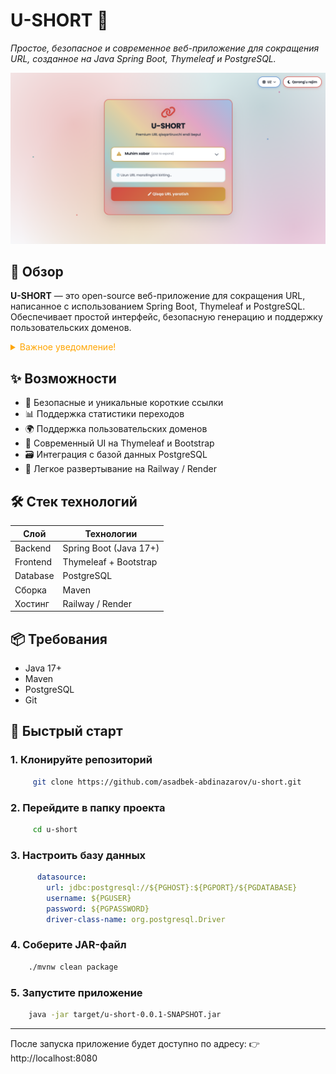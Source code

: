 # U-SHORT 🔗

*Простое, безопасное и современное веб-приложение для сокращения URL, созданное на Java Spring Boot, Thymeleaf и
PostgreSQL.*

![Скриншот](img-u-short.png)

## 📌 Обзор

**U-SHORT** — это open-source веб-приложение для сокращения URL, написанное с использованием Spring Boot, Thymeleaf и
PostgreSQL. Обеспечивает простой интерфейс, безопасную генерацию и поддержку пользовательских доменов.


<details style="color: orange">
  <summary>Важное уведомление!</summary>

Пожалуйста, убедитесь, что все URL-адреса, сокращённые через наш сервис, безопасны, законны и используются ответственно.
После создания сокращённые URL-адреса являются постоянными и не могут быть изменены.
Мы не поддерживаем и не одобряем любые формы взлома, фишинга, мошенничества или других вредоносных или незаконных
действий. Любой пользователь, злоупотребляющий этим сервисом для таких целей, будет иметь свою информацию
переданную соответствующим органам.
Используя этот сервис, вы соглашаетесь с тем, что:
<ul>
<li>Вы несёте полную ответственность за содержание и назначение сокращаемых URL-адресов.</li>
<li>Наш сервис предоставляется "как есть" без каких-либо гарантий или поручительств.</li>
<li>Мы не несём ответственности за любое неправильное использование или ущерб, причинённый URL-адресами, созданными
через эту
платформу.
</li>
</ul>
<b>Используйте на свой страх и риск. Будьте осторожны и уважительны к законам и общественным стандартам.</b>
</details>

## ✨ Возможности

- 🔐 Безопасные и уникальные короткие ссылки
- 📊 Поддержка статистики переходов
- 🌍 Поддержка пользовательских доменов
- 🌙 Современный UI на Thymeleaf и Bootstrap
- 🗃️ Интеграция с базой данных PostgreSQL
- 🚀 Легкое развертывание на Railway / Render

## 🛠 Стек технологий

| Слой     | Технологии             |
|----------|------------------------|
| Backend  | Spring Boot (Java 17+) |
| Frontend | Thymeleaf + Bootstrap  |
| Database | PostgreSQL             |
| Сборка   | Maven                  |
| Хостинг  | Railway / Render       |

## 📦 Требования

- Java 17+
- Maven
- PostgreSQL
- Git

## 🚀 Быстрый старт

### 1. Клонируйте репозиторий

```bash
     git clone https://github.com/asadbek-abdinazarov/u-short.git
```

### 2. Перейдите в папку проекта

```bash
     cd u-short
```

### 3. Настроить базу данных

```yml
      datasource:
        url: jdbc:postgresql://${PGHOST}:${PGPORT}/${PGDATABASE}
        username: ${PGUSER}
        password: ${PGPASSWORD}
        driver-class-name: org.postgresql.Driver
```

### 4. Соберите JAR-файл

```bash
    ./mvnw clean package
```

### 5. Запустите приложение

```bash
    java -jar target/u-short-0.0.1-SNAPSHOT.jar
```

---
После запуска приложение будет доступно по адресу:
👉 http://localhost:8080